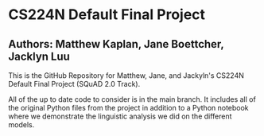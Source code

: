 # CS224N Default Final Project
## Authors: Matthew Kaplan, Jane Boettcher, Jacklyn Luu

This is the GitHub Repository for Matthew, Jane, and Jackyln's CS224N Default Final Project (SQuAD 2.0 Track).

All of the up to date code to consider is in the main branch. It includes all of the original Python files from the project in addition to a Python notebook
where we demonstrate the linguistic analysis we did on the different models.
